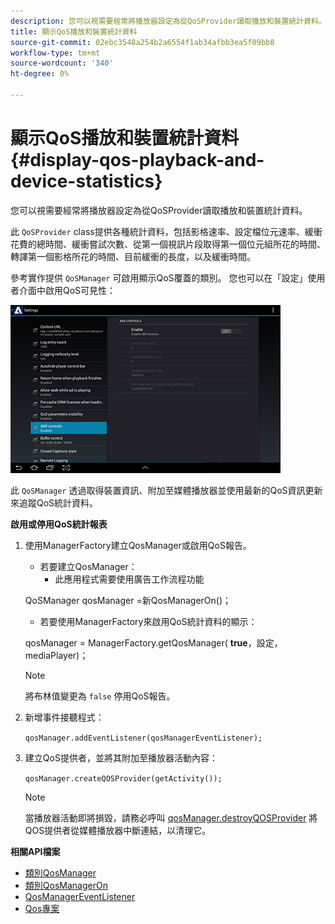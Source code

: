 ```yaml
---
description: 您可以視需要經常將播放器設定為從QoSProvider讀取播放和裝置統計資料。
title: 顯示QoS播放和裝置統計資料
source-git-commit: 02ebc3548a254b2a6554f1ab34afbb3ea5f09bb8
workflow-type: tm+mt
source-wordcount: '340'
ht-degree: 0%

---
```


# 顯示QoS播放和裝置統計資料 {#display-qos-playback-and-device-statistics}

您可以視需要經常將播放器設定為從QoSProvider讀取播放和裝置統計資料。

此 `QoSProvider` class提供各種統計資料，包括影格速率、設定檔位元速率、緩衝花費的總時間、緩衝嘗試次數、從第一個視訊片段取得第一個位元組所花的時間、轉譯第一個影格所花的時間、目前緩衝的長度，以及緩衝時間。

參考實作提供 `QoSManager` 可啟用顯示QoS覆蓋的類別。 您也可以在「設定」使用者介面中啟用QoS可見性：

![](assets/qos-configuration.jpg)

此 `QoSManager` 透過取得裝置資訊、附加至媒體播放器並使用最新的QoS資訊更新來追蹤QoS統計資料。

**啟用或停用QoS統計報表**

1. 使用ManagerFactory建立QosManager或啟用QoS報告。

   * 若要建立QosManager：
      * 此應用程式需要使用廣告工作流程功能

   QoSManager qosManager =新QosManagerOn()；

   * 若要使用ManagerFactory來啟用QoS統計資料的顯示：

   qosManager = ManagerFactory.getQosManager(
   <b>true</b>，設定， mediaPlayer)；

   >[!NOTE]
   >
   >將布林值變更為 `false` 停用QoS報告。

2. 新增事件接聽程式：

   `qosManager.addEventListener(qosManagerEventListener);`

3. 建立QoS提供者，並將其附加至播放器活動內容：

   `qosManager.createQOSProvider(getActivity());`

   >[!NOTE]
   >
   >當播放器活動即將損毀，請務必呼叫 [qosManager.destroyQOSProvider](https://help.adobe.com/en_US/primetime/reference_implementation/android/javadoc/com/adobe/primetime/reference/manager/QosManager.html#destroyQOSProvider()) 將QOS提供者從媒體播放器中斷連結，以清理它。

**相關API檔案**

* [類別QosManager](https://help.adobe.com/en_US/primetime/api/reference_implementation/android/javadoc/com/adobe/primetime/reference/manager/QosManager.html)
* [類別QosManagerOn](https://help.adobe.com/en_US/primetime/api/reference_implementation/android/javadoc/com/adobe/primetime/reference/manager/QosManagerOn.html)
* [QosManagerEventListener](https://help.adobe.com/en_US/primetime/api/reference_implementation/android/javadoc/com/adobe/primetime/reference/manager/QosManager.QosManagerEventListener.html)
* [Qos專案](https://help.adobe.com/en_US/primetime/api/reference_implementation/android/javadoc/com/adobe/primetime/reference/manager/QosManager.QosItem.html)
